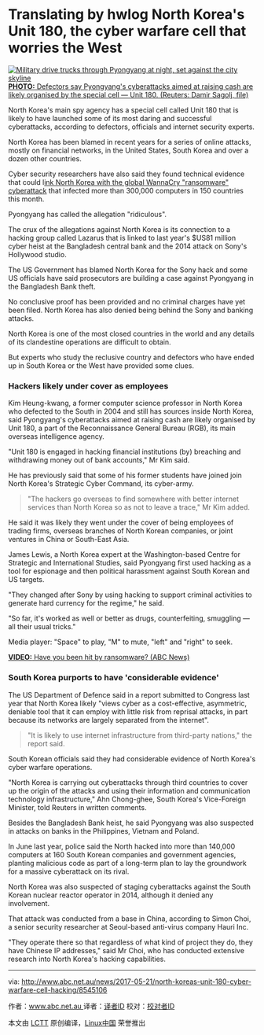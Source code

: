 Translating by hwlog
North Korea's Unit 180, the cyber warfare cell that worries the West
============================================================


 [![Military drive trucks through Pyongyang at night, set against the city skyline](http://www.abc.net.au/news/image/8545124-3x2-700x467.jpg "Military trucks through Pyongyang")][13] [**PHOTO:** Defectors say Pyongyang's cyberattacks aimed at raising cash are likely organised by the special cell — Unit 180. (Reuters: Damir Sagolj, file)][14]

North Korea's main spy agency has a special cell called Unit 180 that is likely to have launched some of its most daring and successful cyberattacks, according to defectors, officials and internet security experts.



North Korea has been blamed in recent years for a series of online attacks, mostly on financial networks, in the United States, South Korea and over a dozen other countries.

Cyber security researchers have also said they found technical evidence that could l[ink North Korea with the global WannaCry "ransomware" cyberattack][15] that infected more than 300,000 computers in 150 countries this month.

Pyongyang has called the allegation "ridiculous".

The crux of the allegations against North Korea is its connection to a hacking group called Lazarus that is linked to last year's $US81 million cyber heist at the Bangladesh central bank and the 2014 attack on Sony's Hollywood studio.

The US Government has blamed North Korea for the Sony hack and some US officials have said prosecutors are building a case against Pyongyang in the Bangladesh Bank theft.

No conclusive proof has been provided and no criminal charges have yet been filed. North Korea has also denied being behind the Sony and banking attacks.

North Korea is one of the most closed countries in the world and any details of its clandestine operations are difficult to obtain.

But experts who study the reclusive country and defectors who have ended up in South Korea or the West have provided some clues.

### Hackers likely under cover as employees

Kim Heung-kwang, a former computer science professor in North Korea who defected to the South in 2004 and still has sources inside North Korea, said Pyongyang's cyberattacks aimed at raising cash are likely organised by Unit 180, a part of the Reconnaissance General Bureau (RGB), its main overseas intelligence agency.

"Unit 180 is engaged in hacking financial institutions (by) breaching and withdrawing money out of bank accounts," Mr Kim said.


He has previously said that some of his former students have joined join North Korea's Strategic Cyber Command, its cyber-army.

> "The hackers go overseas to find somewhere with better internet services than North Korea so as not to leave a trace," Mr Kim added.

He said it was likely they went under the cover of being employees of trading firms, overseas branches of North Korean companies, or joint ventures in China or South-East Asia.

James Lewis, a North Korea expert at the Washington-based Centre for Strategic and International Studies, said Pyongyang first used hacking as a tool for espionage and then political harassment against South Korean and US targets.

"They changed after Sony by using hacking to support criminal activities to generate hard currency for the regime," he said.

"So far, it's worked as well or better as drugs, counterfeiting, smuggling — all their usual tricks."

Media player: "Space" to play, "M" to mute, "left" and "right" to seek.

[**VIDEO:** Have you been hit by ransomware? (ABC News)][16]

### South Korea purports to have 'considerable evidence'

The US Department of Defence said in a report submitted to Congress last year that North Korea likely "views cyber as a cost-effective, asymmetric, deniable tool that it can employ with little risk from reprisal attacks, in part because its networks are largely separated from the internet".

> "It is likely to use internet infrastructure from third-party nations," the report said.

South Korean officials said they had considerable evidence of North Korea's cyber warfare operations.


"North Korea is carrying out cyberattacks through third countries to cover up the origin of the attacks and using their information and communication technology infrastructure," Ahn Chong-ghee, South Korea's Vice-Foreign Minister, told Reuters in written comments.

Besides the Bangladesh Bank heist, he said Pyongyang was also suspected in attacks on banks in the Philippines, Vietnam and Poland.

In June last year, police said the North hacked into more than 140,000 computers at 160 South Korean companies and government agencies, planting malicious code as part of a long-term plan to lay the groundwork for a massive cyberattack on its rival.

North Korea was also suspected of staging cyberattacks against the South Korean nuclear reactor operator in 2014, although it denied any involvement.

That attack was conducted from a base in China, according to Simon Choi, a senior security researcher at Seoul-based anti-virus company Hauri Inc.

"They operate there so that regardless of what kind of project they do, they have Chinese IP addresses," said Mr Choi, who has conducted extensive research into North Korea's hacking capabilities.

--------------------------------------------------------------------------------

via: http://www.abc.net.au/news/2017-05-21/north-koreas-unit-180-cyber-warfare-cell-hacking/8545106

作者：[www.abc.net.au ][a]
译者：[译者ID](https://github.com/译者ID)
校对：[校对者ID](https://github.com/校对者ID)

本文由 [LCTT](https://github.com/LCTT/TranslateProject) 原创编译，[Linux中国](https://linux.cn/) 荣誉推出

[a]:http://www.abc.net.au
[1]:http://www.abc.net.au/news/2017-05-16/wannacry-ransomware-showing-up-in-obscure-places/8527060
[2]:http://www.abc.net.au/news/2015-08-05/why-we-should-care-about-cyber-crime/6673274
[3]:http://www.abc.net.au/news/2017-05-15/what-to-do-if-youve-been-hacked/8526118
[4]:http://www.abc.net.au/news/2017-05-16/researchers-link-wannacry-to-north-korea/8531110
[5]:http://www.abc.net.au/news/2017-05-18/adylkuzz-cyberattack-could-be-far-worse-than-wannacry:-expert/8537502
[6]:http://www.google.com/maps/place/Korea,%20Democratic%20People%20S%20Republic%20Of/@40,127,5z
[7]:http://www.abc.net.au/news/2017-05-16/wannacry-ransomware-showing-up-in-obscure-places/8527060
[8]:http://www.abc.net.au/news/2017-05-16/wannacry-ransomware-showing-up-in-obscure-places/8527060
[9]:http://www.abc.net.au/news/2015-08-05/why-we-should-care-about-cyber-crime/6673274
[10]:http://www.abc.net.au/news/2015-08-05/why-we-should-care-about-cyber-crime/6673274
[11]:http://www.abc.net.au/news/2017-05-15/what-to-do-if-youve-been-hacked/8526118
[12]:http://www.abc.net.au/news/2017-05-15/what-to-do-if-youve-been-hacked/8526118
[13]:http://www.abc.net.au/news/2017-05-21/military-trucks-trhough-pyongyang/8545134
[14]:http://www.abc.net.au/news/2017-05-21/military-trucks-trhough-pyongyang/8545134
[15]:http://www.abc.net.au/news/2017-05-16/researchers-link-wannacry-to-north-korea/8531110
[16]:http://www.abc.net.au/news/2017-05-15/have-you-been-hit-by-ransomware/8527854
